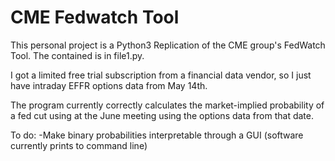 # CME Fedwatch Tool
This personal project is a Python3 Replication of the CME group's FedWatch Tool. The contained is in file1.py.

I got a limited free trial subscription from a financial data vendor, so I just have intraday EFFR options data from May 14th.

The program currently correctly calculates the market-implied probability of a fed cut using at the June meeting using the options data from that date.

To do: 
-Make binary probabilities interpretable through a GUI (software currently prints to command line)
